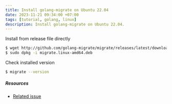 ```yaml
---
title: Install golang-migrate on Ubuntu 22.04
date: 2023-11-21 09:34:00 +07:00
tags: [tutorial, golang, linux]
description: Install golang-migrate on Ubuntu 22.04.
---
```


Install from release file directly
```bash
$ wget http://github.com/golang-migrate/migrate/releases/latest/download/migrate.linux-amd64.deb
$ sudo dpkg -i migrate.linux-amd64.deb
```

Check installed version
```bash
$ migrate --version
```

##### Resources

- [Related issue](https://github.com/golang-migrate/migrate/issues/818)
